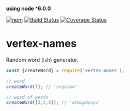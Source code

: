**using node ^6.0.0**

[![npm](https://img.shields.io/npm/v/vertex-names.svg)](https://www.npmjs.com/package/vertex-names)
[![Build Status](https://travis-ci.org/nomilous/vertex-names.svg?branch=master)](https://travis-ci.org/nomilous/vertex-names)
[![Coverage Status](https://coveralls.io/repos/nomilous/vertex-names/badge.svg?branch=master&service=github)](https://coveralls.io/github/nomilous/vertex-names?branch=master)

# vertex-names

Random word (ish) generator.

```javascript
const {createWord} = require('vertex-names');

// word
createWord(7); // 'soghimo'

// word of words
createWord([2,4,4]); // 'atmaphsupi'
```

